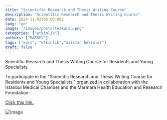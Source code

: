 ```yaml
---
title: "Scientific Research and Thesis Writing Course"
description: "Scientific Research and Thesis Writing Course"
date: 2024-11-02T05:00:00Z
lang: "en"
image: "/images/posts/tezkursu.png"
categories: ["etkinlik"]
authors: ["MARSEV"]
tags: ["kurs", "etkinlik","asistan hekimler"]
draft: false
---
```


Scientific Research and Thesis Writing Course for Residents and Young Specialists

To participate in the "Scientific Research and Thesis Writing Course for Residents and Young Specialists," organized in collaboration with the Istanbul Medical Chamber and the Marmara Health Education and Research Foundation:

[Click this link.](https://istabip.org.tr/8128-tibbi-ingilizce-kursu-bilimsel-arastirmalar-ve-tez-yazim-kursu-basliyor.html "Istanbul Medical Chamber")

![image](/images/posts/tezkursu2.png)
                                                                            
